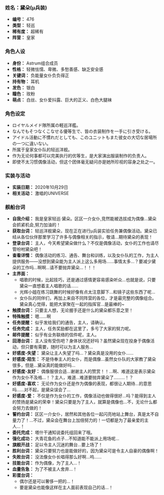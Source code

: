 ### 姓名：黛朵(μ兵装)
* **编号：** 476
* **类型：** 轻巡
* **稀有度：** 超稀有
* **阵营：** 皇家


### 角色人设
* **身份：** Astrum组合成员
* **性格：** 轻微怯懦、卑微、多愁善感、缺乏安全感
* **关键词：** 负能量女仆负负得正
* **持有物：** 耳机
* **发色：** 银白
* **瞳色：** 玫粉
* **萌点：** 白丝、女仆爱抖露、巨大的正义、白色大腿袜


### 角色设定
* ロイヤルメイド隊所属の軽巡洋艦。
* なんでもそつなくこなせる優等生で、皆の衣装制作を一手に引き受ける。
* アイドル活動に不慣れだとしても、このユニットもまた彼女の大切な居場所の一つに違いない。
* 所属于皇家女仆队的轻巡洋舰。
* 作为无论何事都可以完美执行的优等生，是大家演出服装制作的负责人。
* 即使不太习惯偶像活动，但这个团体毫无疑问亦是她所珍视的容身之处之一。


### 实装与活动
* **实装日期：** 2020年10月29日
* **相关活动：** 激唱的UNIVERSE


### 舰船台词
* **自我介绍：** 我是皇家轻巡·黛朵。区区一介女仆,竞然能被选拔成为偶像…黛朵会抓紧机会,努力加油的！
* **获取台词：** 轻巡洋舰黛朵，现在正在进行μ兵装实验任务兼偶像活动。黛朵已经从各位伙伴那里学习了许多与偶像相关的指示，敬请…期待黛朵的表现！
* **登录台词：** 主人，今天希望黛朵做什么？不仅是偶像活动，女仆的工作也请尽管吩咐黛朵吧！
* **查看详情：** 偶像活动的练习、通告、舞台和训练，以及女仆队的工作，为主人提供服务——没想到黛朵能为主人派上这么多用场……事情太多…？要减少黛朵的工作吗…啊啊…请不要抛弃黛朵…！！！
* **主界面：**
  * 唱歌的时候，比起技巧，还是通过感情更容易感染听众…也就是说，只要黛朵一直想着主人唱歌的话……
  * 光辉小姐在练习跳舞的时候好像有点太注意脚下…和镜子这些东西了呢…
  * 女仆队的同伴们，再加上来自不同阵营的各位，才是最完整的偶像组合。黛朵真心觉得，能把大家聚在一起的指挥官…是最棒的~
* **触摸台词：** 只要主人想，无论握手还是什么的黛朵都乐意之至！
* **特殊触摸：** 嗯……啊
* **任务提醒：** 似乎发给我们的通告，主人，请确认。
* **任务完成：** 主人，任务奖励都在这里了，多亏了大家的努力呢。
* **邮件提醒：** 似乎有业务联络的信件呢，主人。
* **回港台词：** 主人没有受伤吧？身体状况还好吗？虽然黛朵现在投身于偶像活动，但只要有需要，随时可以为主人服务…
* **好感度-失望：** 黛朵让主人失望了吗…？黛朵真是没用的女仆……
* **好感度-陌生：** 不是侍奉主人的女仆，而是偶像…虽然女仆队的大家教了黛朵很多，但是…黛朵真的能做好吗…
* **好感度-友好：** 偶像服很合适…谢谢主人的赞赏！！…啊、难道这是表示黛朵作为女仆不及格…！？主人，难道…难道要抛弃黛朵了………！？
* **好感度-喜欢：** 无论作为女仆还是作为偶像的表现，都很让人期待…的意思吗……对不起，是黛朵误会了…
* **好感度-爱：** 不仅是作为女仆的工作，偶像活动也做得很好…吗？能得到主人的赞扬是黛朵的荣幸！黛朵只要是为了主人，就算是偶像也…不，无论什么都会努力去做的！
* **誓约台词：** 区区一介女仆，居然和其他各位一起闪亮地站上舞台，真是太不自量力了！…不过，黛朵会在舞台上加倍努力的！一切都是为了最亲爱的主人…！
* **委托完成：** 塔什干通知说委托组回来了哦。
* **强化成功：** 大青花鱼的点子…不知道能不能派上用场呢…
* **旗舰开战：** 足以令主人沉迷的舞台…要上场了！
* **胜利台词：** 黛朵只要努力也是能做好的，因为黛朵可是令主人自豪的偶像啊！
* **失败台词：** 没法像女仆长唱得那么好啊…呜……
* **技能台词：** 作为偶像，为了主人…！
* **血量告急：** 为了不被主人舍弃…！
* **彩蛋台词：**
  * 偶尔还是可以奢侈一把的…！
  * 要是黛朵也能像这样在主人面前表现自己的话…！
